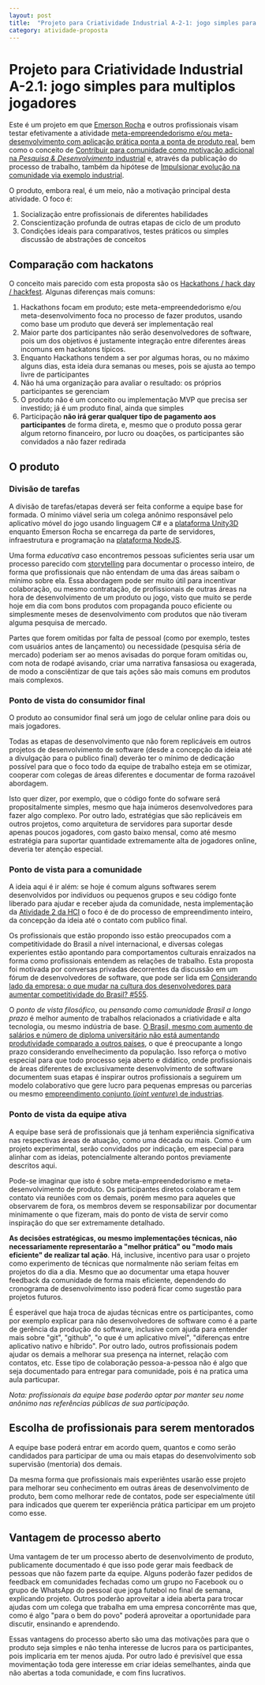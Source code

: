 ```yaml
---
layout: post
title:  "Projeto para Criatividade Industrial A-2-1: jogo simples para multiplos jogadores"
category: atividade-proposta
---
```


# Projeto para Criatividade Industrial A-2.1: jogo simples para multiplos jogadores
Este é um projeto em que [Emerson Rocha](https://github.com/fititnt) e outros
profissionais visam testar efetivamente a atividade [meta-empreendedorismo
e/ou meta-desenvolvimento com aplicação prática ponta a ponta de produto
real](meta-empreendedorismo-desenvolvimento-pratico.md), bem como o conceito de
[Contribuir para comunidade como motivação adicional na _Pesquisa & Desenvolvimento_ industrial](../../memetica/2/contribuir-comunidade-incentiva-ped.md) e, através da
publicação do processo de trabalho, também da hipótese de [Impulsionar evolução na comunidade via exemplo industrial](../../memetica/4/impulsionar-comunidade-pelo-exemplo-industrial.md).

O produto, embora real, é um meio, não a motivação principal desta atividade. O
foco é:

1. Socialização entre profissionais de diferentes habilidades
2. Conscientização profunda de outras etapas de ciclo de um produto
3. Condições ideais para comparativos, testes práticos ou simples discussão de
abstrações de conceitos

## Comparação com hackatons
O conceito mais parecido com esta proposta são os [Hackathons / hack day / hackfest](https://pt.wikipedia.org/wiki/Hackathon).
Algunas diferenças mais comuns:

1. Hackathons focam em produto; este meta-empreendedorismo e/ou
meta-desenvolvimento foca no processo de fazer produtos, usando como base um
produto que deverá ser implementação real
2. Maior parte dos participantes não serão desenvolvedores de software, pois
um dos objetivos é justamente integração entre diferentes áreas incomuns em
hackatons típicos.
3. Enquanto Hackathons tendem a ser por algumas horas, ou no máximo alguns dias,
esta ideia dura semanas ou meses, pois se ajusta ao tempo livre de participantes
4. Não há uma organização para avaliar o resultado: os próprios participantes se gerenciam
5. O produto não é um conceito ou implementação MVP que precisa ser investido;
já é um produto final, ainda que simples
6. Participação **não irá gerar qualquer tipo de pagamento aos participantes** de
forma direta, e, mesmo que o produto possa gerar algum retorno financeiro,
por lucro ou doações, os participantes são convidados a não fazer redirada

## O produto

### Divisão de tarefas

A divisão de tarefas/etapas deverá ser feita conforme a equipe base for formada.
O mínimo viável seria um colega anônimo responsável pelo aplicatívo móvel do
jogo usando linguagem C# e a [plataforma Unity3D](https://unity3d.com/pt/)
enquanto Emerson Rocha se encarrega da parte de servidores, infraestrutura e
programação na [plataforma NodeJS](https://nodejs.org).

Uma forma _educativa_ caso encontremos pessoas suficientes seria usar um
processo parecido com [storytelling](https://en.wikipedia.org/wiki/Storytelling)
para documentar o processo inteiro, de forma que profissionais que não entendam
de uma das áreas saibam o mínimo sobre ela. Essa abordagem pode ser muito útil
para incentivar colaboração, ou mesmo contratação, de profissionais de outras
áreas na hora de desenvolvimento de um produto ou jogo, visto que muito se perde
hoje em dia com bons produtos com propaganda pouco eficiente ou simplesmente
meses de desenvolvimento com produtos que não tiveram alguma pesquisa de
mercado.

Partes que forem omitidas por falta de pessoal (como por exemplo, testes com
usuários antes de lançamento) ou necessidade (pesquisa séria de mercado)
poderiam ser ao menos avisadas do porque foram omitidas ou, com nota de rodapé
avisando, criar uma narrativa fansasiosa ou exagerada, de modo a consciêntizar
de que tais ações são mais comuns em produtos mais complexos.

### Ponto de vista do consumidor final
O produto ao consumidor final será um jogo de celular online para dois ou mais
jogadores.

Todas as etapas de desenvolvimento que não forem replicáveis em outros projetos
de desenvolvimento de software (desde a concepção da ideia até a divulgação 
para o publico final) deverão ter o mínimo de dedicação possível para que o foco
todo da equipe de trabalho esteja em se otimizar, cooperar com colegas de áreas
diferentes e documentar de forma razoável abordagem.

Isto quer dizer, por exemplo, que o código fonte do sofware será propositalmente
simples, mesmo que haja inúmeros desenvolvedores para fazer algo complexo. Por
outro lado, estratégias que são replicáveis em outros projetos, como arquitetura
de servidores para suportar desde apenas poucos jogadores, com gasto baixo
mensal, como até mesmo estratégia para suportar quantidade extremamente alta de
jogadores online, deveria ter atenção especial.

### Ponto de vista para a comunidade
A ideia aqui é ir além: se hoje é comum alguns softwares serem desenvolvidos por
indivíduos ou pequenos grupos e seu código fonte liberado para ajudar e receber
ajuda da comunidade, nesta implementação da [Atividade 2 da HCI](meta-empreendedorismo-desenvolvimento-pratico.md)
o foco é de do processo de empreendimento inteiro, da concepção da ideia até
o contato com publico final.

Os profissionais que estão propondo isso estão preocupados com a competitividade do
Brasil a nível internacional, e diversas colegas experientes estão apontando
para comportamentos culturais enraizados na forma como profissionais entendem as
relações de trabalho. Esta proposta foi motivada por conversas privadas
decorrentes da discussão em um fórum de desenvolvedores de software, que pode
ser lida em [Considerando lado da empresa: o que mudar na cultura dos
desenvolvedores para aumentar competitividade do Brasil? #555](https://github.com/frontendbr/forum/issues/555).

O _ponto de vista filosófico_, ou _pensando como comunidade Brasil a longo
prazo_ é melhor aumento de trabalhos relacionados a criatividade e alta tecnologia, ou
mesmo indústria de base. [O Brasil, mesmo com aumento de salários e número de
diploma universitário não está aumentando produtividade comparado a outros
paises](https://github.com/frontendbr/forum/issues/543#issuecomment-297220525),
o que é preocupante a longo prazo considerando envelhecimento da população. Isso
reforça o motivo especial para que todo processo seja aberto e didático, onde
profissionais de áreas diferentes de exclusivamente desenvolvimento de software
documentem suas etapas é inspirar outros profissionais a seguirem um modelo
colaborativo que gere lucro para pequenas empresas ou parcerias ou mesmo
[empreendimento conjunto (_joint venture_) de industrias](../../memetica/empreendimento-conjunto.md).

### Ponto de vista da equipe ativa
A equipe base será de profissionais que já tenham experiência significativa nas
respectivas áreas de atuação, como uma década ou mais. Como é um projeto
experimental, serão convidados por indicação, em especial para alinhar com as
ideias, potencialmente alterando pontos previamente descritos aqui.

Pode-se imaginar que isto é sobre meta-empreendedorismo e meta-desenvolvimento
de produto. Os participantes diretos colaboram e tem contato via reuniões com
os demais, porém mesmo para aqueles que observarem de fora, os membros
devem se responsabilizar por documentar minimamente o que fizeram, mais do
ponto de vista de servir como inspiração do que ser extremamente detalhado.

**As decisões estratégicas, ou mesmo implementações técnicas, não
necessariamente representarão a "melhor prática" ou "modo mais eficiente" de
realizar tal ação**. Há, inclusive, incentivo para usar o projeto como
experimento de técnicas que normalmente não seriam feitas em projetos do dia a
dia. Mesmo que ao documentar uma etapa houver feedback da comunidade de forma
mais eficiente, dependendo do cronograma de desenvolvimento isso poderá ficar
como sugestão para projetos futuros.

É esperável que haja troca de ajudas técnicas entre os participantes, como por
exemplo explicar para não desenvolvedores de software como é a parte de gerência
da produção do software, inclusive com ajuda para entender mais sobre "git",
"github", "o que é um aplicativo mível", "diferenças entre aplicativo nativo e
híbrido". Por outro lado, outros profissionais podem ajudar os demais
a melhorar sua presença na internet, relação com contatos, etc. Esse tipo de
colaboração pessoa-a-pessoa não é algo que seja documentado para entregar para
comunidade, pois é na pratica uma aula particupar.

_Nota: profissionais da equipe base poderão optar por manter seu nome anônimo
nas referências públicas de sua participação._

## Escolha de profissionais para serem mentorados
A equipe base poderá entrar em acordo quem, quantos e como serão candidados
para participar de uma ou mais etapas do desenvolvimento sob supervisão
(mentoria) dos demais.

Da mesma forma que profissionais mais experiêntes usarão esse projeto para
melhorar seu conhecimento em outras áreas de desenvolvimento de produto, bem
como melhorar rede de contatos, pode ser especialmente útil para indicados que
querem ter experiência prática participar em um projeto como esse.

## Vantagem de processo aberto
Uma vantagem de ter um processo aberto de desenvolvimento de produto,
publicamente documentado é que isso pode gerar mais feedback de pessoas que não
fazem parte da equipe. Alguns poderão fazer pedidos de feedback em comunidades
fechadas como um grupo no Facebook ou o grupo de WhatsApp do pessoal que joga
futebol no final de semana, explicando projeto. Outros poderão aproveitar a
ideia aberta para trocar ajudas com um colega que trabalha em uma empresa
concorrênte mas que, como é algo "para o bem do povo" poderá aproveitar a
oportunidade para discutir, ensinando e aprendendo.

Essas vantagens do processo aberto são uma das motivações para que o produto
seja simples e não tenha interesse de lucros para os participantes, pois
implicaria em ter menos ajuda. Por outro lado é previsível que essa
movimentação toda gere interesse em criar ideias semelhantes, ainda que não
abertas a toda comunidade, e com fins lucrativos.
